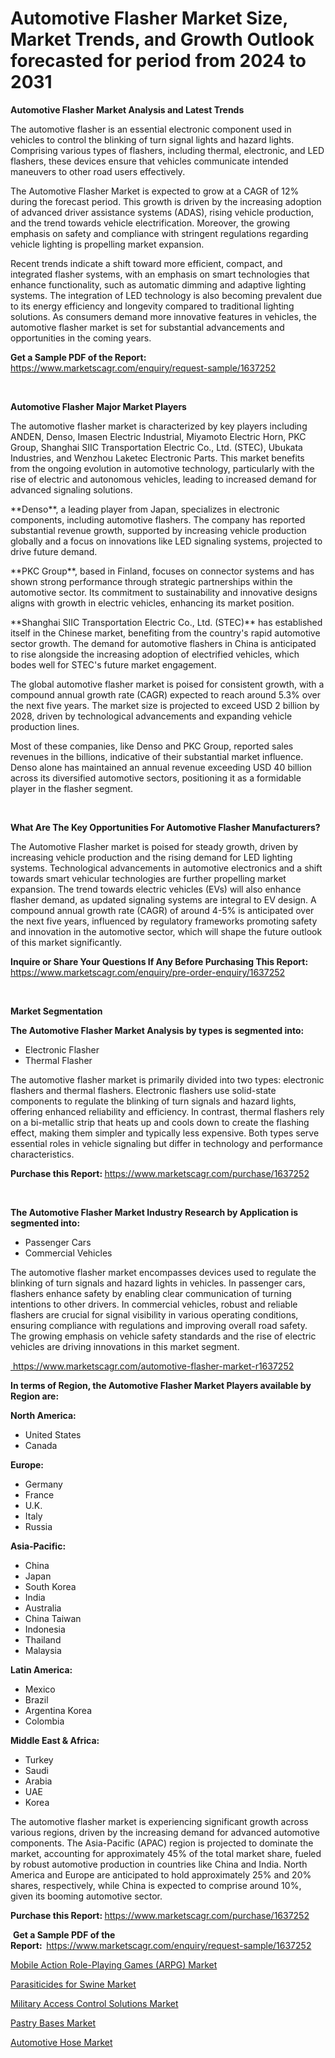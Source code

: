 <p><h1>Automotive Flasher Market Size, Market Trends, and Growth Outlook forecasted for period from 2024 to 2031</h1></p><p><strong>Automotive Flasher Market Analysis and Latest Trends</strong></p>
<p><p>The automotive flasher is an essential electronic component used in vehicles to control the blinking of turn signal lights and hazard lights. Comprising various types of flashers, including thermal, electronic, and LED flashers, these devices ensure that vehicles communicate intended maneuvers to other road users effectively. </p><p>The Automotive Flasher Market is expected to grow at a CAGR of 12% during the forecast period. This growth is driven by the increasing adoption of advanced driver assistance systems (ADAS), rising vehicle production, and the trend towards vehicle electrification. Moreover, the growing emphasis on safety and compliance with stringent regulations regarding vehicle lighting is propelling market expansion.</p><p>Recent trends indicate a shift toward more efficient, compact, and integrated flasher systems, with an emphasis on smart technologies that enhance functionality, such as automatic dimming and adaptive lighting systems. The integration of LED technology is also becoming prevalent due to its energy efficiency and longevity compared to traditional lighting solutions. As consumers demand more innovative features in vehicles, the automotive flasher market is set for substantial advancements and opportunities in the coming years.</p></p>
<p><strong>Get a Sample PDF of the Report:&nbsp;</strong> <a href="https://www.marketscagr.com/enquiry/request-sample/1637252?utm_campaign=1816&utm_medium=2&utm_source=Github&utm_content=ia&utm_term=01112024&utm_id=automotive-flasher">https://www.marketscagr.com/enquiry/request-sample/1637252</a></p>
<p>&nbsp;</p>
<p><strong>Automotive Flasher Major Market Players</strong></p>
<p><p>The automotive flasher market is characterized by key players including ANDEN, Denso, Imasen Electric Industrial, Miyamoto Electric Horn, PKC Group, Shanghai SIIC Transportation Electric Co., Ltd. (STEC), Ubukata Industries, and Wenzhou Laketec Electronic Parts. This market benefits from the ongoing evolution in automotive technology, particularly with the rise of electric and autonomous vehicles, leading to increased demand for advanced signaling solutions.</p><p>**Denso**, a leading player from Japan, specializes in electronic components, including automotive flashers. The company has reported substantial revenue growth, supported by increasing vehicle production globally and a focus on innovations like LED signaling systems, projected to drive future demand.</p><p>**PKC Group**, based in Finland, focuses on connector systems and has shown strong performance through strategic partnerships within the automotive sector. Its commitment to sustainability and innovative designs aligns with growth in electric vehicles, enhancing its market position.</p><p>**Shanghai SIIC Transportation Electric Co., Ltd. (STEC)** has established itself in the Chinese market, benefiting from the country's rapid automotive sector growth. The demand for automotive flashers in China is anticipated to rise alongside the increasing adoption of electrified vehicles, which bodes well for STEC's future market engagement.</p><p>The global automotive flasher market is poised for consistent growth, with a compound annual growth rate (CAGR) expected to reach around 5.3% over the next five years. The market size is projected to exceed USD 2 billion by 2028, driven by technological advancements and expanding vehicle production lines. </p><p>Most of these companies, like Denso and PKC Group, reported sales revenues in the billions, indicative of their substantial market influence. Denso alone has maintained an annual revenue exceeding USD 40 billion across its diversified automotive sectors, positioning it as a formidable player in the flasher segment.</p></p>
<p>&nbsp;</p>
<p><strong>What Are The Key Opportunities For Automotive Flasher Manufacturers?</strong></p>
<p><p>The Automotive Flasher market is poised for steady growth, driven by increasing vehicle production and the rising demand for LED lighting systems. Technological advancements in automotive electronics and a shift towards smart vehicular technologies are further propelling market expansion. The trend towards electric vehicles (EVs) will also enhance flasher demand, as updated signaling systems are integral to EV design. A compound annual growth rate (CAGR) of around 4-5% is anticipated over the next five years, influenced by regulatory frameworks promoting safety and innovation in the automotive sector, which will shape the future outlook of this market significantly.</p></p>
<p><strong>Inquire or Share Your Questions If Any Before Purchasing This Report:</strong> <a href="https://www.marketscagr.com/enquiry/pre-order-enquiry/1637252?utm_campaign=1816&utm_medium=2&utm_source=Github&utm_content=ia&utm_term=01112024&utm_id=automotive-flasher">https://www.marketscagr.com/enquiry/pre-order-enquiry/1637252</a></p>
<p>&nbsp;</p>
<p><strong>Market Segmentation</strong></p>
<p><strong>The Automotive Flasher Market Analysis by types is segmented into:</strong></p>
<p><ul><li>Electronic Flasher</li><li>Thermal Flasher</li></ul></p>
<p><p>The automotive flasher market is primarily divided into two types: electronic flashers and thermal flashers. Electronic flashers use solid-state components to regulate the blinking of turn signals and hazard lights, offering enhanced reliability and efficiency. In contrast, thermal flashers rely on a bi-metallic strip that heats up and cools down to create the flashing effect, making them simpler and typically less expensive. Both types serve essential roles in vehicle signaling but differ in technology and performance characteristics.</p></p>
<p><strong>Purchase this Report:&nbsp;</strong><a href="https://www.marketscagr.com/purchase/1637252?utm_campaign=1816&utm_medium=2&utm_source=Github&utm_content=ia&utm_term=01112024&utm_id=automotive-flasher">https://www.marketscagr.com/purchase/1637252</a></p>
<p>&nbsp;</p>
<p><strong>The Automotive Flasher Market Industry Research by Application is segmented into:</strong></p>
<p><ul><li>Passenger Cars</li><li>Commercial Vehicles</li></ul></p>
<p><p>The automotive flasher market encompasses devices used to regulate the blinking of turn signals and hazard lights in vehicles. In passenger cars, flashers enhance safety by enabling clear communication of turning intentions to other drivers. In commercial vehicles, robust and reliable flashers are crucial for signal visibility in various operating conditions, ensuring compliance with regulations and improving overall road safety. The growing emphasis on vehicle safety standards and the rise of electric vehicles are driving innovations in this market segment.</p></p>
<p><a href="https://www.marketscagr.com/automotive-flasher-market-r1637252?utm_campaign=1816&utm_medium=2&utm_source=Github&utm_content=ia&utm_term=01112024&utm_id=automotive-flasher">&nbsp;https://www.marketscagr.com/automotive-flasher-market-r1637252</a></p>
<p><strong>In terms of Region, the Automotive Flasher Market Players available by Region are:</strong></p>
<p>
    <p> <strong> North America: </strong>
        <ul>
            <li>United States</li>
            <li>Canada</li>
        </ul>
        </p> 
    <p> <strong> Europe: </strong>
        <ul>
            <li>Germany</li>
            <li>France</li>
            <li>U.K.</li>
            <li>Italy</li>
            <li>Russia</li>
        </ul>
        </p> 
    <p> <strong> Asia-Pacific: </strong>
        <ul>
            <li>China</li>
            <li>Japan</li>
            <li>South Korea</li>
            <li>India</li>
            <li>Australia</li>
            <li>China Taiwan</li>
            <li>Indonesia</li>
            <li>Thailand</li>
            <li>Malaysia</li>
        </ul>
        </p> 
    <p> <strong> Latin America: </strong>
        <ul>
            <li>Mexico</li>
            <li>Brazil</li>
            <li>Argentina Korea</li>
            <li>Colombia</li>
        </ul>
        </p> 
    <p> <strong> Middle East & Africa: </strong>
        <ul>
            <li>Turkey</li>
            <li>Saudi</li>
            <li>Arabia</li>
            <li>UAE</li>
            <li>Korea</li>
        </ul>
    </p>
    </p>
<p><p>The automotive flasher market is experiencing significant growth across various regions, driven by the increasing demand for advanced automotive components. The Asia-Pacific (APAC) region is projected to dominate the market, accounting for approximately 45% of the total market share, fueled by robust automotive production in countries like China and India. North America and Europe are anticipated to hold approximately 25% and 20% shares, respectively, while China is expected to comprise around 10%, given its booming automotive sector.</p></p>
<p><strong>Purchase this Report: </strong><a href="https://www.marketscagr.com/purchase/1637252?utm_campaign=1816&utm_medium=2&utm_source=Github&utm_content=ia&utm_term=01112024&utm_id=automotive-flasher">https://www.marketscagr.com/purchase/1637252</a></p>
<p>&nbsp;<strong>Get a Sample PDF of the Report:&nbsp;&nbsp;</strong><a href="https://www.marketscagr.com/enquiry/request-sample/1637252?utm_campaign=1816&utm_medium=2&utm_source=Github&utm_content=ia&utm_term=01112024&utm_id=automotive-flasher">https://www.marketscagr.com/enquiry/request-sample/1637252</a></p>
<p><strong></strong></p>
<p><p><a href="https://www.linkedin.com/pulse/global-mobile-action-role-playing-games-arpg-market-trends-innovations-wlnhf?utm_campaign=1816&utm_medium=2&utm_source=Github&utm_content=ia&utm_term=01112024&utm_id=automotive-flasher">Mobile Action Role-Playing Games (ARPG) Market</a></p><p><a href="https://www.linkedin.com/pulse/comprehensive-parasiticides-swine-market-report-regional-xwbaf?utm_campaign=1816&utm_medium=2&utm_source=Github&utm_content=ia&utm_term=01112024&utm_id=automotive-flasher">Parasiticides for Swine Market</a></p><p><a href="https://www.linkedin.com/pulse/future-innovation-global-military-access-control-solutions-market-acl9f?utm_campaign=1816&utm_medium=2&utm_source=Github&utm_content=ia&utm_term=01112024&utm_id=automotive-flasher">Military Access Control Solutions Market</a></p><p><a href="https://www.linkedin.com/pulse/pastry-bases-mosaic-piecing-together-global-market-dynamics-neskc?utm_campaign=1816&utm_medium=2&utm_source=Github&utm_content=ia&utm_term=01112024&utm_id=automotive-flasher">Pastry Bases Market</a></p><p><a href="https://github.com/LacThu1/Market-Research-Report-List-1/blob/main/automotive-hose-market.md?utm_campaign=1816&utm_medium=2&utm_source=Github&utm_content=ia&utm_term=01112024&utm_id=automotive-flasher">Automotive Hose Market</a></p></p>
